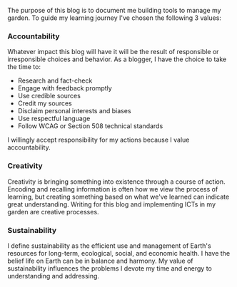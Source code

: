 The purpose of this blog is to document me building tools to manage my garden. To guide my learning journey I've chosen the following 3 values:
 
### Accountability ### 

Whatever impact this blog will have it will be the result of responsible or irresponsible choices and behavior. As a blogger, I have the choice to take the time to:
- Research and fact-check
- Engage with feedback promptly 
- Use credible sources 
- Credit my sources
- Disclaim personal interests and biases
- Use respectful language 
- Follow WCAG or Section 508 technical standards

I willingly accept responsibility for my actions because I value accountability.

### Creativity ###

Creativity is bringing something into existence through a course of action. Encoding and recalling information is often how we view the process of learning, but creating something based on what we've learned can indicate great understanding. Writing for this blog and implementing ICTs in my garden are creative processes. 

### Sustainability ###

I define sustainability as the efficient use and management of Earth's resources for long-term, ecological, social, and economic health. I have the belief life on Earth can be in balance and harmony. My value of sustainability influences the problems I devote my time and energy to understanding and addressing. 








